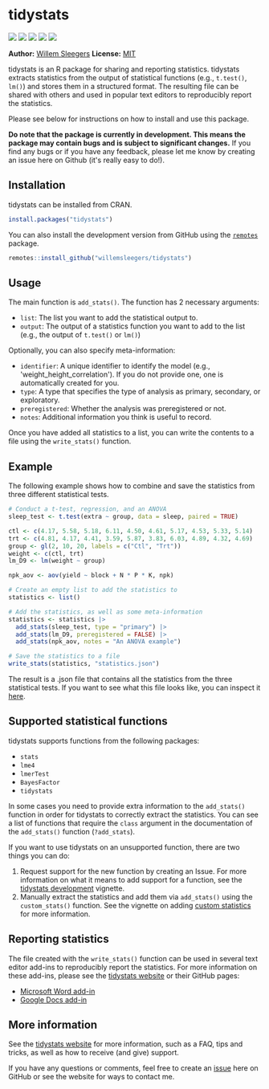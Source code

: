 
<!-- README.md is generated from README.Rmd. Please edit that file -->

# tidystats

<!-- badges: start -->


[![](https://www.r-pkg.org/badges/version/tidystats?color=green)](https://cran.r-project.org/package=tidystats) [![](http://cranlogs.r-pkg.org/badges/grand-total/tidystats?color=green)](https://cran.r-project.org/package=tidystats) [![](http://cranlogs.r-pkg.org/badges/last-month/tidystats?color=green)](https://cran.r-project.org/package=tidystats) [![](http://cranlogs.r-pkg.org/badges/last-week/tidystats?color=green)](https://cran.r-project.org/package=tidystats) [![](https://img.shields.io/badge/doi-10.5281/zenodo.4041859-blue.svg)](https://doi.org/10.5281/zenodo.4041859)
<!-- badges: end -->

**Author:** [Willem Sleegers](https://www.willemsleegers.com/)
**License:** [MIT](https://opensource.org/licenses/MIT)

tidystats is an R package for sharing and reporting statistics. tidystats 
extracts statistics from the output of statistical functions 
(e.g., `t.test()`, `lm()`) and stores them in a structured format. The resulting
file can be shared with others and used in popular text editors to reproducibly 
report the statistics.

Please see below for instructions on how to install and use this package. 

**Do note that the package is currently in development. This means the package 
may contain bugs and is subject to significant changes.** If you find any bugs 
or if you have any feedback, please let me know by creating an issue here on 
Github (it's really easy to do!).

## Installation

tidystats can be installed from CRAN.


```r
install.packages("tidystats")
```

You can also install the development version from GitHub using the 
[`remotes`](https://github.com/r-lib/remotes) package.


```r
remotes::install_github("willemsleegers/tidystats")
```

## Usage

The main function is `add_stats()`. The function has 2 necessary arguments:

- `list`: The list you want to add the statistical output to. 
- `output`: The output of a statistics function you want to add to the list 
  (e.g., the output of `t.test()` or `lm()`)

Optionally, you can also specify meta-information: 

- `identifier`: A unique identifier to identify the model 
  (e.g., 'weight_height_correlation'). If you do not provide one, one is 
  automatically created for you.
- `type`: A type that specifies the type of analysis as primary, secondary, or 
  exploratory.
- `preregistered`: Whether the analysis was preregistered or not.
- `notes`: Additional information you think is useful to record.

Once you have added all statistics to a list, you can write the contents to a 
file using the `write_stats()` function.

## Example

The following example shows how to combine and save the statistics from three
different statistical tests.


```r
# Conduct a t-test, regression, and an ANOVA
sleep_test <- t.test(extra ~ group, data = sleep, paired = TRUE)

ctl <- c(4.17, 5.58, 5.18, 6.11, 4.50, 4.61, 5.17, 4.53, 5.33, 5.14)
trt <- c(4.81, 4.17, 4.41, 3.59, 5.87, 3.83, 6.03, 4.89, 4.32, 4.69)
group <- gl(2, 10, 20, labels = c("Ctl", "Trt"))
weight <- c(ctl, trt)
lm_D9 <- lm(weight ~ group)

npk_aov <- aov(yield ~ block + N * P * K, npk)

# Create an empty list to add the statistics to
statistics <- list()

# Add the statistics, as well as some meta-information
statistics <- statistics |>
  add_stats(sleep_test, type = "primary") |>
  add_stats(lm_D9, preregistered = FALSE) |>
  add_stats(npk_aov, notes = "An ANOVA example")

# Save the statistics to a file
write_stats(statistics, "statistics.json")
```

The result is a .json file that contains all the statistics from the three 
statistical tests. If you want to see what this file looks like, you can inspect
it [here](https://github.com/WillemSleegers/tidystats/blob/master/tests/data/main.json).

## Supported statistical functions

tidystats supports functions from the following packages:

- `stats`
- `lme4`
- `lmerTest`
- `BayesFactor`
- `tidystats`

In some cases you need to provide extra information to the `add_stats()` 
function in order for tidystats to correctly extract the statistics. You can 
see a list of functions that require the `class` argument in the documentation
of the `add_stats()` function (`?add_stats`).

If you want to use tidystats on an unsupported function, there are two things
you can do:

1. Request support for the new function by creating an Issue. For more 
   information on what it means to add support for a function, see the 
   [tidystats development](https://willemsleegers.github.io/tidystats/articles/tidystats-development.html) 
   vignette.
2. Manually extract the statistics and add them via `add_stats()` using the 
   `custom_stats()` function. See the vignette on adding 
   [custom statistics](https://willemsleegers.github.io/tidystats/articles/custom-statistics.html)
   for more information.

## Reporting statistics

The file created with the `write_stats()` function can be used in several text
editor add-ins to reproducibly report the statistics. For more information on 
these add-ins, please see the [tidystats website](https://www.tidystats.io) or 
their GitHub pages:

- [Microsoft Word add-in](https://github.com/WillemSleegers/tidystats-Word-add-in)
- [Google Docs add-in](https://github.com/WillemSleegers/tidystats-Google-Docs-add-in)

## More information

See the [tidystats website](https://www.tidystats.io) for more information, 
such as a FAQ, tips and tricks, as well as how to receive (and give) support. 

If you have any questions or comments, feel free to create an 
[issue](https://github.com/WillemSleegers/tidystats/issues) here on GitHub or 
see the website for ways to contact me.

